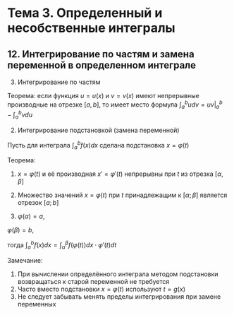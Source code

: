 # Тема 3. Определенный и несобственные интегралы

## 12. Интегрирование по частям и замена переменной в определенном интеграле

3. Интегрирование по частям

Теорема: если функция $u = u(x)$ и $v = v(x)$ имеют непрерывные производные на отрезке $[a, b]$, то имеет место формула $\int_a^b u dv = uv|_a^b - \int_a^b v du$

2. Интегрирование подстановкой (замена переменной)

Пусть для интеграла $\int_a^b f(x) dx$ сделана подстановка $x = \varphi(t)$

Теорема:

1. $x = \varphi(t)$ и её производная $x' = \varphi'(t)$ непрерывны при $t$ из отрезка $[\alpha, \beta]$
2. Множество значений $x = \varphi(t)$ при $t$ принадлежащим к $[\alpha; \beta]$ является отрезок $[a; b]$

3. $\varphi(\alpha) = a$,

$\varphi(\beta) = b$,

тогда $\int_a^b f(x) dx = \int_{\alpha}^{\beta} f(\varphi(t)) dx \cdot \varphi'(t) dt$

Замечание:
1. При вычислении определённого интеграла методом подстановки возвращаться к старой переменной не требуется
2. Часто вместо подстановки $x = \varphi(t)$ используют $t = g(x)$
3. Не следует забывать менять пределы интегрирования при замене переменных
